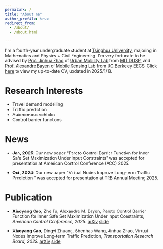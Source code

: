 ```yaml
---
permalink: /
title: "About me"
author_profile: true
redirect_from: 
  - /about/
  - /about.html

---
```


I'm a fourth-year undergraduate student at [Tsinghua University](https://www.tsinghua.edu.cn/en/), majoring in Mathematics and Physics + Civil Engineering. I'm very fortunate to be advised by [Prof. Jinhua Zhao](https://mobility.mit.edu/people/jinhua-zhao) of [Urban Mobility Lab](https://mobility.mit.edu/) from [MIT DUSP](https://dusp.mit.edu/), and [Prof. Alexandre Bayen](https://bayen.berkeley.edu/alex-bayen) of [Mobile Sensing Lab](https://bayen.berkeley.edu/home) from [UC Berkeley EECS](https://eecs.berkeley.edu/). Click [here](../files/CV_Xiaoyang_Cao.pdf) to view my up-to-date CV, updated in 2025/1/18.

# Research Interests

- Travel demand modelling
- Traffic prediction
- Autonomous vehicles
- Control barrier functions

News
======

- **Jan, 2025**: Our new paper "Pareto Control Barrier Function for Inner Safe Set Maximization Under Input Constraints" was accepted for presentation at American Control Conference (ACC) 2025.

- **Oct, 2024**: Our new paper "Virtual Nodes Improve Long-term Traffic Prediction " was accepted for presentation at TRB Annual Meeting 2025.

# Publication

- **Xiaoyang Cao**, Zhe Fu, Alexandre M. Bayen, Pareto Control Barrier Function for Inner Safe Set Maximization Under Input Constraints, *American Control Conference, 2025*. [arXiv](https://arxiv.org/abs/2410.04260) [slide](../files/slides/slide_PCBF.pdf)

- **Xiaoyang Cao**, Dingyi Zhuang, Shenhao Wang, Jinhua Zhao, Virtual Nodes Improve Long-term Traffic Prediction, *Transportation Research Board, 2025*. [arXiv](https://arxiv.org/abs/2501.10048) [slide](../files/slides/slide_Virtual_Nodes.pdf)
